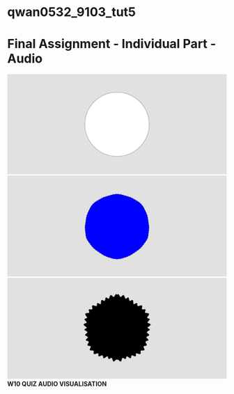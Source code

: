 # qwan0532_9103_tut5

# Final Assignment - Individual Part - Audio


![ART & CODE 8](/IDEA9103_QUIZ8&10/assets/w10_quiz_1.png "the first image for users")
![ART & CODE 8](/IDEA9103_QUIZ8&10/assets/w10_quiz_2.png "when users press to begin")
![ART & CODE 8](/IDEA9103_QUIZ8&10/assets/w10_quiz_3.png "when users press to stop")
**W10 QUIZ AUDIO VISUALISATION**